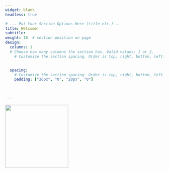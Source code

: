 ```yaml
---
widget: blank
headless: true

# ... Put Your Section Options Here (title etc.) ...
title: Welcome!
subtitle: 
weight: 10  # section position on page
design:
  columns: 1
  # Choose how many columns the section has. Valid values: 1 or 2.
    # Customize the section spacing. Order is top, right, bottom, left.


  spacing:
    # Customize the section spacing. Order is top, right, bottom, left.
    padding: ["20px", "0", "20px", "0"]

   
   
---
```


<img width="200px" height="200px" src="/~/uploads/IMG_6436.png"/>